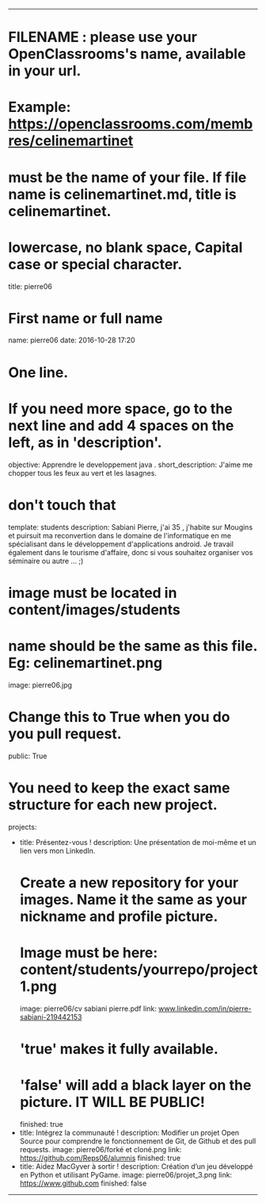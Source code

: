 ﻿---

# FILENAME : please use your OpenClassrooms's name, available in your url.
# Example: https://openclassrooms.com/membres/celinemartinet
# must be the name of your file. If file name is celinemartinet.md, title is celinemartinet.
# lowercase, no blank space, Capital case or special character.
title: pierre06

# First name or full name
name: pierre06
date: 2016-10-28 17:20

# One line.
# If you need more space, go to the next line and add 4 spaces on the left, as in 'description'.
objective: Apprendre le developpement java .
short_description: J'aime me chopper tous les feux au vert et les lasagnes.

# don't touch that
template: students
description:
    Sabiani Pierre, j'ai 35 , j'habite sur Mougins et puirsuit ma reconvertion dans le domaine de l'informatique en me spécialisant dans le développement d'applications android.
	Je travail également dans le tourisme d'affaire, donc si vous souhaitez organiser vos séminaire ou autre ... ;)

# image must be located in content/images/students
# name should be the same as this file. Eg: celinemartinet.png
image: pierre06.jpg

# Change this to True when you do you pull request.
public: True

# You need to keep the exact same structure for each new project.
projects:
  - title: Présentez-vous !
    description: Une présentation de moi-même et un lien vers mon LinkedIn.
    # Create a new repository for your images. Name it the same as your nickname and profile picture.
    # Image must be here: content/students/yourrepo/project1.png
    image: pierre06/cv sabiani pierre.pdf
    link: www.linkedin.com/in/pierre-sabiani-219442153
    # 'true' makes it fully available.
    # 'false' will add a black layer on the picture. IT WILL BE PUBLIC!
    finished: true
  - title: Intégrez la communauté !
    description: Modifier un projet Open Source pour comprendre le fonctionnement de Git, de Github et des pull requests. 
    image: pierre06/forké et cloné.png
    link: https://github.com/Reps06/alumnis
    finished: true
  - title: Aidez MacGyver à sortir !
    description: Création d’un jeu développé en Python et utilisant PyGame.
    image: pierre06/projet_3.png
    link: https://www.github.com
    finished: false
---
